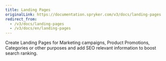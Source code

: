 ```yaml
---
title: Landing Pages
originalLink: https://documentation.spryker.com/v3/docs/landing-pages
redirect_from:
  - /v3/docs/landing-pages
  - /v3/docs/en/landing-pages
---
```


Create Landing Pages for Marketing campaigns, Product Promotions, Categories or other purposes and add SEO relevant information to boost search ranking.
